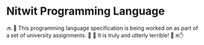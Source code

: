 # Nitwit Programming Language

🔜
  🗿 This programming language specification is being worked on as part of a set of university assignments. 🗿
  🗿 It is truly and utterly terrible! 🗿
🔚✋
